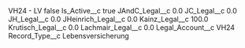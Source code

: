 <?xml version="1.0" encoding="UTF-8"?>
<CustomMetadata xmlns="http://soap.sforce.com/2006/04/metadata" xmlns:xsi="http://www.w3.org/2001/XMLSchema-instance" xmlns:xsd="http://www.w3.org/2001/XMLSchema">
    <label>VH24 - LV</label>
    <protected>false</protected>
    <values>
        <field>Is_Active__c</field>
        <value xsi:type="xsd:boolean">true</value>
    </values>
    <values>
        <field>JAndC_Legal__c</field>
        <value xsi:type="xsd:double">0.0</value>
    </values>
    <values>
        <field>JC_Legal__c</field>
        <value xsi:type="xsd:double">0.0</value>
    </values>
    <values>
        <field>JH_Legal__c</field>
        <value xsi:type="xsd:double">0.0</value>
    </values>
    <values>
        <field>JHeinrich_Legal__c</field>
        <value xsi:type="xsd:double">0.0</value>
    </values>
    <values>
        <field>Kainz_Legal__c</field>
        <value xsi:type="xsd:double">100.0</value>
    </values>
    <values>
        <field>Krutisch_Legal__c</field>
        <value xsi:type="xsd:double">0.0</value>
    </values>
    <values>
        <field>Lachmair_Legal__c</field>
        <value xsi:type="xsd:double">0.0</value>
    </values>
    <values>
        <field>Legal_Account__c</field>
        <value xsi:type="xsd:string">VH24</value>
    </values>
    <values>
        <field>Record_Type__c</field>
        <value xsi:type="xsd:string">Lebensversicherung</value>
    </values>
</CustomMetadata>

